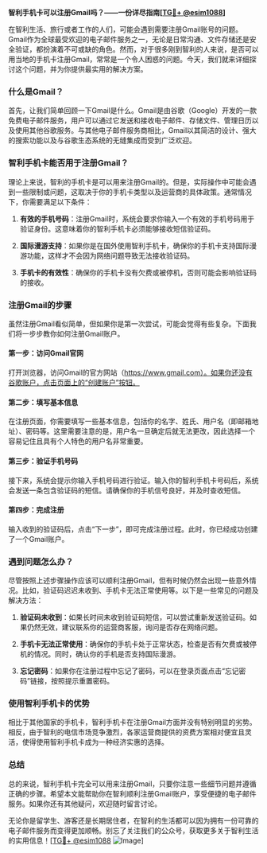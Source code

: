 **智利手机卡可以注册Gmail吗？——一份详尽指南[[TG💪+ @esim1088](https://t.me/s/esim1088)]**

在智利生活、旅行或者工作的人们，可能会遇到需要注册Gmail账号的问题。Gmail作为全球最受欢迎的电子邮件服务之一，无论是日常沟通、文件存储还是安全验证，都扮演着不可或缺的角色。然而，对于很多刚到智利的人来说，是否可以用当地的手机卡注册Gmail，常常是一个令人困惑的问题。今天，我们就来详细探讨这个问题，并为你提供最实用的解决方案。

### 什么是Gmail？

首先，让我们简单回顾一下Gmail是什么。Gmail是由谷歌（Google）开发的一款免费电子邮件服务，用户可以通过它发送和接收电子邮件、存储文件、管理日历以及使用其他谷歌服务。与其他电子邮件服务商相比，Gmail以其简洁的设计、强大的搜索功能以及与谷歌生态系统的无缝集成而受到广泛欢迎。

### 智利手机卡能否用于注册Gmail？

理论上来说，智利的手机卡是可以用来注册Gmail的。但是，实际操作中可能会遇到一些限制或问题，这取决于你的手机卡类型以及运营商的具体政策。通常情况下，你需要满足以下条件：

1. **有效的手机号码**：注册Gmail时，系统会要求你输入一个有效的手机号码用于验证身份。这意味着你的智利手机卡必须能够接收短信验证码。
   
2. **国际漫游支持**：如果你是在国外使用智利手机卡，确保你的手机卡支持国际漫游功能，这样才不会因为网络问题导致无法接收验证码。

3. **手机卡的有效性**：确保你的手机卡没有欠费或被停机，否则可能会影响验证码的接收。

### 注册Gmail的步骤

虽然注册Gmail看似简单，但如果你是第一次尝试，可能会觉得有些复杂。下面我们将一步步教你如何注册Gmail账户。

#### 第一步：访问Gmail官网

打开浏览器，访问Gmail的官方网站（https://www.gmail.com）。如果你还没有谷歌账户，点击页面上的“创建账户”按钮。

#### 第二步：填写基本信息

在注册页面，你需要填写一些基本信息，包括你的名字、姓氏、用户名（即邮箱地址）、密码等。这里需要注意的是，用户名一旦确定后就无法更改，因此选择一个容易记住且具有个人特色的用户名非常重要。

#### 第三步：验证手机号码

接下来，系统会提示你输入手机号码进行验证。输入你的智利手机卡号码后，系统会发送一条包含验证码的短信。请确保你的手机信号良好，并及时查收短信。

#### 第四步：完成注册

输入收到的验证码后，点击“下一步”，即可完成注册过程。此时，你已经成功创建了一个Gmail账户。

### 遇到问题怎么办？

尽管按照上述步骤操作应该可以顺利注册Gmail，但有时候仍然会出现一些意外情况。比如，验证码迟迟未收到、手机卡无法正常使用等。以下是一些常见的问题及解决方法：

1. **验证码未收到**：如果长时间未收到验证码短信，可以尝试重新发送验证码。如果仍然无效，建议联系你的运营商客服，询问是否存在网络问题。

2. **手机卡无法正常使用**：确保你的手机卡处于正常状态，检查是否有欠费或被停机的情况。同时，确认你的手机是否支持国际漫游。

3. **忘记密码**：如果你在注册过程中忘记了密码，可以在登录页面点击“忘记密码”链接，按照提示重置密码。

### 使用智利手机卡的优势

相比于其他国家的手机卡，智利手机卡在注册Gmail方面并没有特别明显的劣势。相反，由于智利的电信市场竞争激烈，各家运营商提供的资费方案相对便宜且灵活，使得使用智利手机卡成为一种经济实惠的选择。

### 总结

总的来说，智利手机卡完全可以用来注册Gmail，只要你注意一些细节问题并遵循正确的步骤。希望本文能帮助你在智利顺利注册Gmail账户，享受便捷的电子邮件服务。如果你还有其他疑问，欢迎随时留言讨论。

无论你是留学生、游客还是长期居住者，在智利的生活都可以因为拥有一份可靠的电子邮件服务而变得更加顺畅。别忘了关注我们的公众号，获取更多关于智利生活的实用信息！[[TG💪+ @esim1088](https://t.me/s/esim1088) ![Image](https://i.postimg.cc/4NQfJmqS/Snipaste-2025-05-13-00-14-12.png)]